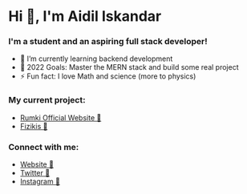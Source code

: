 # Hi 👋, I'm Aidil Iskandar
### I'm a student and an aspiring full stack developer!

- 🌱 I’m currently learning backend development
- 🥅 2022 Goals: Master the MERN stack and build some real project
- ⚡ Fun fact: I love Math and science (more to physics)

### My current project:
- [Rumki Official Website 🔗](https://rumki.netlify.app/)
- [Fizikis 🔗](https://fizikis.netlify.app/)

### Connect with me:

- [Website 🔗](https://aidiliskandar.tech)
- [Twitter 🔗](https://twitter.com/4idil_sekandar)
- [Instagram 🔗](https://instagram.com/aidil_sekandar)
